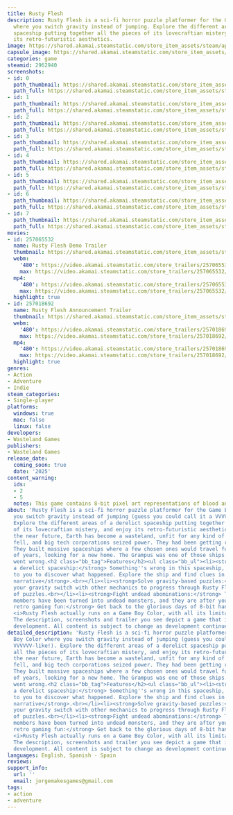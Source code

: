 ```yaml
---
title: Rusty Flesh
description: Rusty Flesh is a sci-fi horror puzzle platformer for the Game Boy Color
  where you switch gravity instead of jumping. Explore the different areas of a derelict
  spaceship putting together all the pieces of its lovecraftian mistery, and enjoy
  its retro-futuristic aesthetics.
image: https://shared.akamai.steamstatic.com/store_item_assets/steam/apps/2962940/header.jpg?t=1732571608
capsule_image: https://shared.akamai.steamstatic.com/store_item_assets/steam/apps/2962940/capsule_231x87.jpg?t=1732571608
categories: game
steamid: 2962940
screenshots:
- id: 0
  path_thumbnail: https://shared.akamai.steamstatic.com/store_item_assets/steam/apps/2962940/ss_5decdca63d1f2f0cc4987997e9ff148db3767ed6.600x338.jpg?t=1732571608
  path_full: https://shared.akamai.steamstatic.com/store_item_assets/steam/apps/2962940/ss_5decdca63d1f2f0cc4987997e9ff148db3767ed6.1920x1080.jpg?t=1732571608
- id: 1
  path_thumbnail: https://shared.akamai.steamstatic.com/store_item_assets/steam/apps/2962940/ss_462c0a64cb41e6c4436c06dba5bf66b3a57aa402.600x338.jpg?t=1732571608
  path_full: https://shared.akamai.steamstatic.com/store_item_assets/steam/apps/2962940/ss_462c0a64cb41e6c4436c06dba5bf66b3a57aa402.1920x1080.jpg?t=1732571608
- id: 2
  path_thumbnail: https://shared.akamai.steamstatic.com/store_item_assets/steam/apps/2962940/ss_6c3545ff1bea5e04f60abc6c9f2ca682bd84d21e.600x338.jpg?t=1732571608
  path_full: https://shared.akamai.steamstatic.com/store_item_assets/steam/apps/2962940/ss_6c3545ff1bea5e04f60abc6c9f2ca682bd84d21e.1920x1080.jpg?t=1732571608
- id: 3
  path_thumbnail: https://shared.akamai.steamstatic.com/store_item_assets/steam/apps/2962940/ss_2a6a6ffd59894dde9727fa6e7c2c60f6ca3b380e.600x338.jpg?t=1732571608
  path_full: https://shared.akamai.steamstatic.com/store_item_assets/steam/apps/2962940/ss_2a6a6ffd59894dde9727fa6e7c2c60f6ca3b380e.1920x1080.jpg?t=1732571608
- id: 4
  path_thumbnail: https://shared.akamai.steamstatic.com/store_item_assets/steam/apps/2962940/ss_af7c071daca043b218e2db74baeaeeedc9492469.600x338.jpg?t=1732571608
  path_full: https://shared.akamai.steamstatic.com/store_item_assets/steam/apps/2962940/ss_af7c071daca043b218e2db74baeaeeedc9492469.1920x1080.jpg?t=1732571608
- id: 5
  path_thumbnail: https://shared.akamai.steamstatic.com/store_item_assets/steam/apps/2962940/ss_4a9c29a970f10e0d3197241124866555eb8db96e.600x338.jpg?t=1732571608
  path_full: https://shared.akamai.steamstatic.com/store_item_assets/steam/apps/2962940/ss_4a9c29a970f10e0d3197241124866555eb8db96e.1920x1080.jpg?t=1732571608
- id: 6
  path_thumbnail: https://shared.akamai.steamstatic.com/store_item_assets/steam/apps/2962940/ss_4de08e74a2f8bf4723c90a6b51f01aa640be3730.600x338.jpg?t=1732571608
  path_full: https://shared.akamai.steamstatic.com/store_item_assets/steam/apps/2962940/ss_4de08e74a2f8bf4723c90a6b51f01aa640be3730.1920x1080.jpg?t=1732571608
- id: 7
  path_thumbnail: https://shared.akamai.steamstatic.com/store_item_assets/steam/apps/2962940/ss_344931ac51f7d54fa941d1e9f661f87767e2b954.600x338.jpg?t=1732571608
  path_full: https://shared.akamai.steamstatic.com/store_item_assets/steam/apps/2962940/ss_344931ac51f7d54fa941d1e9f661f87767e2b954.1920x1080.jpg?t=1732571608
movies:
- id: 257065532
  name: Rusty Flesh Demo Trailer
  thumbnail: https://shared.akamai.steamstatic.com/store_item_assets/steam/apps/257065532/17c2342ef3384ba4e9148b55be319e6a26929d9b/movie_600x337.jpg?t=1729017694
  webm:
    '480': https://video.akamai.steamstatic.com/store_trailers/257065532/movie480_vp9.webm?t=1729017694
    max: https://video.akamai.steamstatic.com/store_trailers/257065532/movie_max_vp9.webm?t=1729017694
  mp4:
    '480': https://video.akamai.steamstatic.com/store_trailers/257065532/movie480.mp4?t=1729017694
    max: https://video.akamai.steamstatic.com/store_trailers/257065532/movie_max.mp4?t=1729017694
  highlight: true
- id: 257018692
  name: Rusty Flesh Announcement Trailer
  thumbnail: https://shared.akamai.steamstatic.com/store_item_assets/steam/apps/257018692/movie.293x165.jpg?t=1729017698
  webm:
    '480': https://video.akamai.steamstatic.com/store_trailers/257018692/movie480_vp9.webm?t=1729017698
    max: https://video.akamai.steamstatic.com/store_trailers/257018692/movie_max_vp9.webm?t=1729017698
  mp4:
    '480': https://video.akamai.steamstatic.com/store_trailers/257018692/movie480.mp4?t=1729017698
    max: https://video.akamai.steamstatic.com/store_trailers/257018692/movie_max.mp4?t=1729017698
  highlight: true
genres:
- Action
- Adventure
- Indie
steam_categories:
- Single-player
platforms:
  windows: true
  mac: false
  linux: false
developers:
- Wasteland Games
publishers:
- Wasteland Games
release_date:
  coming_soon: true
  date: '2025'
content_warning:
  ids:
  - 2
  - 5
  notes: This game contains 8-bit pixel art representations of blood and gore.
about: 'Rusty Flesh is a sci-fi horror puzzle platformer for the Game Boy Color where
  you switch gravity instead of jumping (guess you could call it a VVVVVV-like!).
  Explore the different areas of a derelict spaceship putting together all the pieces
  of its lovecraftian mistery, and enjoy its retro-futuristic aesthetics.<br><br>In
  the near future, Earth has become a wasteland, unfit for any kind of life. Nations
  fell, and big tech corporations seized power. They had been getting ready for this.
  They built massive spaceships where a few chosen ones would travel for hundreds
  of years, looking for a new home. The Grampus was one of those ships... but something
  went wrong.<h2 class="bb_tag">Features</h2><ul class="bb_ul"><li><strong>Explore
  a derelict spaceship:</strong> Something''s wrong in this spaceship, and it''s up
  to you to discover what happened. Explore the ship and find clues in a <strong>non-linear
  narrative</strong>.<br></li><li><strong>Solve gravity-based puzzles:</strong> Combine
  your gravity switch with other mechanics to progress through Rusty Flesh''s series
  of puzzles.<br></li><li><strong>Fight undead abominations:</strong> The former crew
  members have been turned into undead monsters, and they are after you.<br></li><li><strong>8-bit
  retro gaming fun:</strong> Get back to the glorious days of 8-bit handheld gaming!
  <i>Rusty Flesh actually runs on a Game Boy Color, with all its limitations.</i></li></ul><br><i>Note:
  The description, screenshots and trailer you see depict a game that is still in
  development. All content is subject to change as development continues.</i>'
detailed_description: 'Rusty Flesh is a sci-fi horror puzzle platformer for the Game
  Boy Color where you switch gravity instead of jumping (guess you could call it a
  VVVVVV-like!). Explore the different areas of a derelict spaceship putting together
  all the pieces of its lovecraftian mistery, and enjoy its retro-futuristic aesthetics.<br><br>In
  the near future, Earth has become a wasteland, unfit for any kind of life. Nations
  fell, and big tech corporations seized power. They had been getting ready for this.
  They built massive spaceships where a few chosen ones would travel for hundreds
  of years, looking for a new home. The Grampus was one of those ships... but something
  went wrong.<h2 class="bb_tag">Features</h2><ul class="bb_ul"><li><strong>Explore
  a derelict spaceship:</strong> Something''s wrong in this spaceship, and it''s up
  to you to discover what happened. Explore the ship and find clues in a <strong>non-linear
  narrative</strong>.<br></li><li><strong>Solve gravity-based puzzles:</strong> Combine
  your gravity switch with other mechanics to progress through Rusty Flesh''s series
  of puzzles.<br></li><li><strong>Fight undead abominations:</strong> The former crew
  members have been turned into undead monsters, and they are after you.<br></li><li><strong>8-bit
  retro gaming fun:</strong> Get back to the glorious days of 8-bit handheld gaming!
  <i>Rusty Flesh actually runs on a Game Boy Color, with all its limitations.</i></li></ul><br><i>Note:
  The description, screenshots and trailer you see depict a game that is still in
  development. All content is subject to change as development continues.</i>'
languages: English, Spanish - Spain
reviews:
support_info:
  url: ''
  email: jorgemakesgames@gmail.com
tags:
- action
- adventure
---
```

